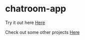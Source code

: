 # chatroom-app

Try it out here [Here](https://chatroom-app.ronald-luo.repl.co/rooms)

Check out some other projects [Here](https://www.ronald-luo.com/100-websites/)
